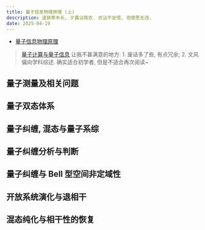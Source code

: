 ```yaml
---
title: 量子信息物理原理 (上)
description: 道狭草木长, 夕露沾我衣. 衣沾不足惜, 但使愿无违.
date: 2025-04-19
---
```


- [量子信息物理原理](https://book.douban.com/subject/1725295/)

> [量子计算与量子信息](https://book.douban.com/subject/35777059/)
  让我不甚满意的地方: 1. 废话多了些, 有点冗余; 2. 文风偏向学科综述.
  确实适合初学者, 但是不适合再次阅读~

## 量子测量及相关问题

## 量子双态体系

## 量子纠缠, 混态与量子系综

## 量子纠缠分析与判断

## 量子纠缠与 Bell 型空间非定域性

## 开放系统演化与退相干

## 混态纯化与相干性的恢复
